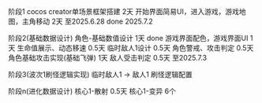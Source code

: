 阶段1
  cocos creator单场景框架搭建  2天
  开始界面简易UI，进入游戏，游戏地图，主角移动  2天
  至2025.6.28  done 2025.7.2
  
阶段2(基础数据设计)
  角色-基础数值设计 1天 done
  游戏界面配色，游戏界面UI 1天
  生命值展示、动态移速 0.5天
  临时敌人1设计 0.5天
  角色警戒、攻击判定 0.5天
  角色基础攻击实现(基础飞弹) 1天
  敌人受击判定 0.5天
  至2025.7.3

阶段3(波次1刷怪逻辑实现)
  临时敌人1 -> 敌人1
  刷怪逻辑配置

阶段n(进化数据设计)
  核心1-散射 0.5天
  核心1-变异 6个